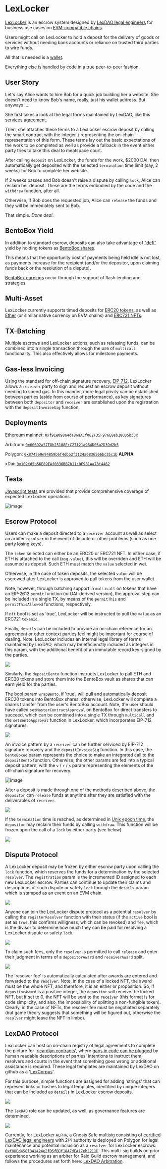 # LexLocker

[LexLocker](https://github.com/lexDAO/LexLockerV2) is an escrow system designed by [LexDAO legal engineers](https://twitter.com/lex_DAO) for business use cases on [EVM-compatible chains](https://ethereum.org/en/). 

Users might call on LexLocker to hold a deposit for the delivery of goods or services without needing bank accounts or reliance on trusted third parties to wire funds. 

All that is needed is a [wallet](https://ethereum.org/en/wallets/). 

Everything else is handled by code in a true peer-to-peer fashion.

## User Story

Let's say Alice wants to hire Bob for a quick job building her a website. She doesn't need to know Bob's name, really, just his wallet address. But anyways ....

She first takes a look at the legal forms maintained by LexDAO, like this [services agreement](https://github.com/lexDAO/LexCorpus/blob/master/contracts/legal/Services.md).

Then, she attaches these terms to a LexLocker escrow deposit by calling the smart contract with the integer `1` representing the on-chain representation of this form. These terms lay out the basic expectations of the work to be completed as well as provide a fallback in the event either party tries to take this deal to meatspace court.

After calling `deposit` on LexLocker, the funds for the work, $2000 DAI, then automatically get deposited with the selected `termination` time limit (say, 2 weeks) for Bob to complete her website.

If 2 weeks passes and Bob doesn't raise a dispute by calling `lock`, Alice can reclaim her deposit. These are the terms embodied by the code and the `withdraw` function, after all.

Otherwise, if Bob does the requested job, Alice can `release` the funds and they will be immediately sent to Bob.

That simple. *Done deal*.

## BentoBox Yield
In addition to standard escrow, deposits can also take advantage of ["defi"](https://ethereum.org/en/defi/) yield by holding tokens as [BentoBox shares](https://etherscan.io/address/0xf5bce5077908a1b7370b9ae04adc565ebd643966#code). 

This means that the opportunity cost of payments being held idle is not lost, as payments increase for the recipient (and/or the depositor, upon claiming funds back or the resolution of a dispute).

[BentoBox earnings](https://docs.sushi.com/products/bentobox) occur through the support of flash lending and strategies.

## Multi-Asset

LexLocker currently supports timed deposits for [ERC20 tokens](https://ethereum.org/en/developers/docs/standards/tokens/erc-20/), as well as [Ether](https://ethereum.org/en/eth/) (or similar native currency on EVM chains) and [ERC721 NFTs](https://ethereum.org/en/nft/).

## TX-Batching

Multiple escrows and LexLocker actions, such as releasing funds, can be combined into a single transaction through the use of `multicall` functionality. This also effectively allows for milestone payments.

## Gas-less Invoicing

Using the standard for off-chain signature recovery, [EIP-712](https://eips.ethereum.org/EIPS/eip-712), LexLocker allows a `receiver` party to sign and request an escrow deposit without needing to spend gas. In this manner, more legal privity can be established between parties (aside from course of performance), as key signatures between both `depositor` and `receiver` are established upon the registration with the `depositInvoiceSig` function.

## Deployments

Ethereum mainnet: [`0xf91e098a4da86aACf082F35F976E8eb18005b33c`](https://etherscan.io/address/0xf91e098a4da86aACf082F35F976E8eb18005b33c#code)

Arbitrum: [`0x60692a57F8b25108FcC27f21a964D05a2D39d2b5`](https://arbiscan.io/address/0x60692a57f8b25108fcc27f21a964d05a2d39d2b5#code)

Polygon: [`0x8745e9e94859b6f4dbb2f3124a6836566bc35c1b`](https://polygonscan.com/address/0x8745e9e94859b6f4dbb2f3124a6836566bc35c1b#code) **ALPHA**

xDai: [`0x102fd5b56E89EAf0336BB7b11c0F981Aa73f4462`](https://blockscout.com/xdai/mainnet/address/0x102fd5b56E89EAf0336BB7b11c0F981Aa73f4462/contracts)

## Tests

[Javascript tests](https://github.com/lexDAO/LexLockerV2/blob/main/test/LexLocker.test.js) are provided that provide comprehensive coverage of expected LexLocker operations.

![image](https://user-images.githubusercontent.com/41117279/135812750-1cb5a169-e27f-4857-a1ae-15ecf94fe432.png)

## Escrow Protocol

Users can make a deposit directed to a `receiver` account as well as select an arbiter `resolver` in the event of dispute or other problems (such as one party losing keys). 

The `token` selected can either be an ERC20 or ERC721 NFT. In either case, if ETH is attached to the call (`msg.value`), this will be overriden and ETH will be assumed as deposit. Such ETH must match the `value` selected in wei. 

Otherwise, in the case of token deposits, the selected `value` will be escrowed after LexLocker is approved to pull tokens from the user wallet. 

Note, however, through batching support in `multicall` on tokens that have an EIP-2612 `permit` function (or DAI-derived version), the approval step can be included in a single TX, by means of the `permitThis` and `permitThisAllowed` functions, respectively.

If `nft` bool is set as 'true', LexLocker will be instructed to pull the `value` as an ERC721 `tokenId`.

Finally, `details` can be included to provide an on-chain reference for an agreement or other context parties feel might be important for course of dealing. Note, LexLocker includes an internal legal library of forms maintained by LexDAO, which may be efficienctly included as integers in this param, with the additional benefit of an immutable record key-signed by the parties.

![](https://i.imgur.com/680UKaj.png)

Similarly, the `depositBento` function instructs LexLocker to pull ETH and ERC20 tokens and store them into the BentoBox vault as shares that can earn yield for the parties. 

The bool param `wrapBento`, if 'true', will pull and automatically deposit ERC20 tokens into BentoBox shares, otherwise, LexLocker will complete a shares transfer from the user's BentoBox account. Note, the user should have called `setMasterContractApproval` on BentoBox for direct transfers to succeed, which can be combined into a single TX through `multicall` and the `setBentoApproval` function in LexLocker, which incorporates EIP-712 signatures.

![](https://i.imgur.com/aRbhQS9.png)

An invoice pattern by a `receiver` can be further serviced by EIP-712 signature recovery and the `depositInvoiceSig` function. In this case, the `bentoBoxed` param represents the choice to make an integrated call to the `depositBento` function. Otherwise, the other params are fed into a typical deposit pattern, with the `v` / `r` / `s` param representing the elements of the off-chain signature for recovery.

![image](https://user-images.githubusercontent.com/92001561/136445233-939532ee-4a58-461a-a9ec-b655c26ff3f9.png)

After a deposit is made through one of the methods described above, the `depositor` can `release` funds at anytime after they are satisfied with the deliverables of `receiver`.

![](https://i.imgur.com/UrXrZj4.png)

If the `termination` time is reached, as determined in [Unix epoch time](https://www.epochconverter.com/), the `depositor` may reclaim their funds by calling `withdraw`. This function will be frozen upon the call of a `lock` by either party (see below).

![](https://i.imgur.com/YfCeZ1o.png)

## Dispute Protocol

A LexLocker deposit may be frozen by either escrow party  upon calling the `lock` function, which reserves the funds for a determination by the selected `resolver`. The `registration` param is the incremented ID assigned to each new LexLocker escrow. Parties can continue to update their claims and descriptions of such dispute or safety `lock` through the `details` param which is stamped as an event on an EVM chain.

![](https://i.imgur.com/alaOtCq.png)

Anyone can join the LexLocker dispute protocol as a potential `resolver` by calling the `registerResolver` function with their status (if the `active` bool is set as `true`, this confirms willigness, which can be revoked) and `fee`, which is the divisor to determine how much they can be paid for resolving a LexLocker dispute or safety `lock`.

![](https://i.imgur.com/uTuMntI.png)

To claim such fees, only the `resolver` is permitted to call `release` and enter their judgment in terms of a `depositorAward` and `receiverAward` split.

![](https://i.imgur.com/4cPKFeE.png)

The 'resolver fee' is automatically calculated after awards are entered and forwarded to the `resolver`. Note, in the case of a locked NFT, the award must be the whole NFT, and therefore, it is an either or proposition. So, if `depositorAward` is a positive integer, the `depositor` will receive the locked NFT, but if set to 0, the NFT will be sent to the `receiver` (this format is for code simplicity, and also, the impossibility of splitting a non-fungible token). Clearly, in the case of NFTs, the resolver fee must be negotiated separately (but game theory suggests that something will be figured out, otherwise the `resolver` might leave the NFT in limbo).

## LexDAO Protocol

LexLocker can host on on-chain registry of legal agreements to complete the picture for '[ricardian contracts](https://iang.org/papers/ricardian_contract.html)', where [gaps in code can be plugged](http://unenumerated.blogspot.com/2006/11/wet-code-and-dry.html) by human readable descriptions of parties' intentions to instruct them, resolvers and courts in the event that something goes wrong or additional assistance is required. These legal templates are maintained by LexDAO on github as a '[LexCorpus](https://github.com/lexDAO/LexCorpus)'.

For this purpose, simple functions are assigned for adding 'strings' that can represent links or hashes to legal templates, identified by unique integers that can be included as `details` in LexLocker escrow deposits.

![](https://i.imgur.com/fCX3Z2s.png)

The `lexDAO` role can be updated, as well, as governance features are determined. 

![](https://i.imgur.com/8NEH8KJ.png)

Currently, for LexLocker `ALPHA`, a Gnosis Safe multisig consisting of [certified LexDAO legal engineers](https://github.com/lexDAO/Legal-Engineers) with 2/4 authority is deployed on Polygon for legal maintenance and potential inclusion as a `resolver` for LexLocker escrows: [`0xf8DBd458f841424e2fD5fBDf18A7dEA17eb2211D`](https://polygon.gnosis-safe.io/app/#/safes/0xf8DBd458f841424e2fD5fBDf18A7dEA17eb2211D/settings/owners). This multi-sig builds on prior experience working as an arbiter for Raid Guild escrow management, and follows the procedures set forth here: [LexDAO Arbitration](https://github.com/lexDAO/Arbitration).
